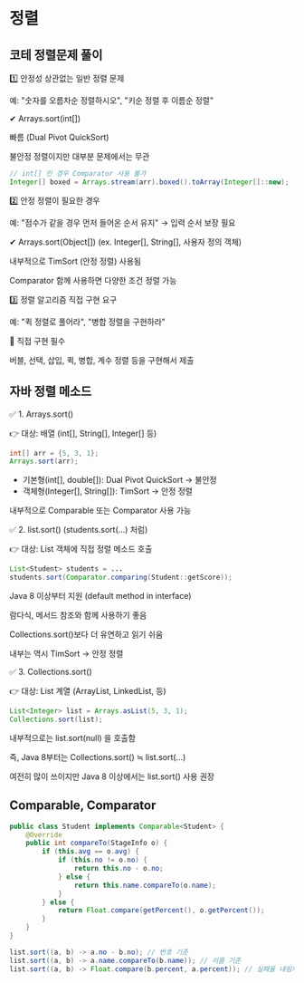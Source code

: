 # 정렬

## 코테 정렬문제 풀이

1️⃣ 안정성 상관없는 일반 정렬 문제

예: "숫자를 오름차순 정렬하시오", "키순 정렬 후 이름순 정렬"

✔ Arrays.sort(int[])

빠름 (Dual Pivot QuickSort)

불안정 정렬이지만 대부분 문제에서는 무관

```java
// int[] 인 경우 Comparator 사용 불가
Integer[] boxed = Arrays.stream(arr).boxed().toArray(Integer[]::new);
```

2️⃣ 안정 정렬이 필요한 경우

예: "점수가 같을 경우 먼저 들어온 순서 유지" → 입력 순서 보장 필요

✔ Arrays.sort(Object[]) (ex. Integer[], String[], 사용자 정의 객체)

내부적으로 TimSort (안정 정렬) 사용됨

Comparator 함께 사용하면 다양한 조건 정렬 가능

3️⃣ 정렬 알고리즘 직접 구현 요구

예: "퀵 정렬로 풀어라", "병합 정렬을 구현하라"

🔧 직접 구현 필수

버블, 선택, 삽입, 퀵, 병합, 계수 정렬 등을 구현해서 제출

## 자바 정렬 메소드
✅ 1. Arrays.sort()

👉 대상: 배열 (int[], String[], Integer[] 등)
```java
int[] arr = {5, 3, 1};
Arrays.sort(arr);
```
- 기본형(int[], double[]): Dual Pivot QuickSort → 불안정
- 객체형(Integer[], String[]): TimSort → 안정 정렬

내부적으로 Comparable 또는 Comparator 사용 가능

✅ 2. list.sort() (students.sort(...) 처럼)

👉 대상: List<T> 객체에 직접 정렬 메소드 호출
```java
List<Student> students = ...
students.sort(Comparator.comparing(Student::getScore));
```

Java 8 이상부터 지원 (default method in interface)

람다식, 메서드 참조와 함께 사용하기 좋음

Collections.sort()보다 더 유연하고 읽기 쉬움

내부는 역시 TimSort → 안정 정렬

✅ 3. Collections.sort()

👉 대상: List<T> 계열 (ArrayList, LinkedList, 등)
```java
List<Integer> list = Arrays.asList(5, 3, 1);
Collections.sort(list);
```


내부적으로는 list.sort(null) 을 호출함

즉, Java 8부터는 Collections.sort() ≒ list.sort(...)

여전히 많이 쓰이지만 Java 8 이상에서는 list.sort() 사용 권장

## Comparable, Comparator
```java
public class Student implements Comparable<Student> {
    @Override
    public int compareTo(StageInfo o) {
        if (this.avg == o.avg) {
            if (this.no != o.no) {
                return this.no - o.no;
            } else {
                return this.name.compareTo(o.name);
            }
        } else {
            return Float.compare(getPercent(), o.getPercent());
        }
    }
}
```

```java
list.sort((a, b) -> a.no - b.no); // 번호 기준
list.sort((a, b) -> a.name.compareTo(b.name)); // 이름 기준
list.sort((a, b) -> Float.compare(b.percent, a.percent)); // 실패율 내림차순
```